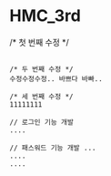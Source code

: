 # HMC_3rd

/* 첫 번째 수정 */
~~~

/* 두 번째 수정 */
수정수정수정.. 바쁘다 바빠..

/* 세 번째 수정 */
11111111

// 로그인 기능 개발
....

// 패스워드 기능 개발 ...
....
....
